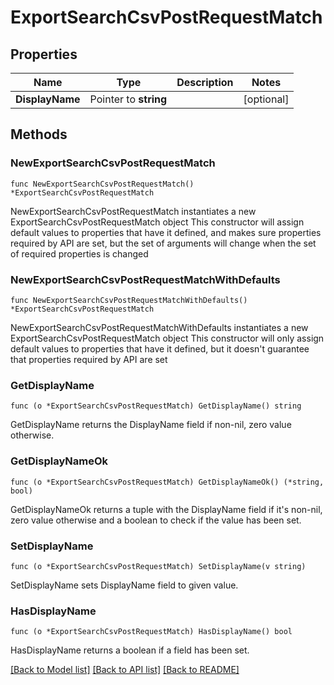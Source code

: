 # ExportSearchCsvPostRequestMatch

## Properties

Name | Type | Description | Notes
------------ | ------------- | ------------- | -------------
**DisplayName** | Pointer to **string** |  | [optional] 

## Methods

### NewExportSearchCsvPostRequestMatch

`func NewExportSearchCsvPostRequestMatch() *ExportSearchCsvPostRequestMatch`

NewExportSearchCsvPostRequestMatch instantiates a new ExportSearchCsvPostRequestMatch object
This constructor will assign default values to properties that have it defined,
and makes sure properties required by API are set, but the set of arguments
will change when the set of required properties is changed

### NewExportSearchCsvPostRequestMatchWithDefaults

`func NewExportSearchCsvPostRequestMatchWithDefaults() *ExportSearchCsvPostRequestMatch`

NewExportSearchCsvPostRequestMatchWithDefaults instantiates a new ExportSearchCsvPostRequestMatch object
This constructor will only assign default values to properties that have it defined,
but it doesn't guarantee that properties required by API are set

### GetDisplayName

`func (o *ExportSearchCsvPostRequestMatch) GetDisplayName() string`

GetDisplayName returns the DisplayName field if non-nil, zero value otherwise.

### GetDisplayNameOk

`func (o *ExportSearchCsvPostRequestMatch) GetDisplayNameOk() (*string, bool)`

GetDisplayNameOk returns a tuple with the DisplayName field if it's non-nil, zero value otherwise
and a boolean to check if the value has been set.

### SetDisplayName

`func (o *ExportSearchCsvPostRequestMatch) SetDisplayName(v string)`

SetDisplayName sets DisplayName field to given value.

### HasDisplayName

`func (o *ExportSearchCsvPostRequestMatch) HasDisplayName() bool`

HasDisplayName returns a boolean if a field has been set.


[[Back to Model list]](../README.md#documentation-for-models) [[Back to API list]](../README.md#documentation-for-api-endpoints) [[Back to README]](../README.md)


